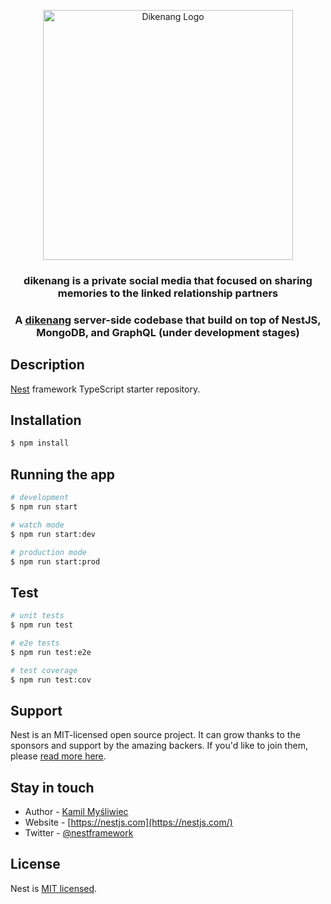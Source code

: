 <p align="center">
  <a href="https://dikenang.netlify.app" target="blank"><img src="https://i.imgur.com/irBDntm.png" width="400" alt="Dikenang Logo" /></a>
</p>
  <h3 align="center">dikenang is a private social media that focused on sharing memories to the linked relationship partners</p>
    <h3 align="center">
  <p align="center">A <a href="https://dikenang.netlify.app" target="_blank">dikenang</a> server-side codebase that build on top of NestJS, MongoDB, and GraphQL (under development stages)</p>

## Description

[Nest](https://github.com/nestjs/nest) framework TypeScript starter repository.

## Installation

```bash
$ npm install
```

## Running the app

```bash
# development
$ npm run start

# watch mode
$ npm run start:dev

# production mode
$ npm run start:prod
```

## Test

```bash
# unit tests
$ npm run test

# e2e tests
$ npm run test:e2e

# test coverage
$ npm run test:cov
```

## Support

Nest is an MIT-licensed open source project. It can grow thanks to the sponsors and support by the amazing backers. If you'd like to join them, please [read more here](https://docs.nestjs.com/support).

## Stay in touch

- Author - [Kamil Myśliwiec](https://kamilmysliwiec.com)
- Website - [https://nestjs.com](https://nestjs.com/)
- Twitter - [@nestframework](https://twitter.com/nestframework)

## License

Nest is [MIT licensed](LICENSE).
